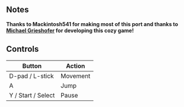## Notes

**Thanks to Mackintosh541 for making most of this port and thanks to [Michael Grieshofer](https://michael-grieshofer.itch.io/) for developing this cozy game!**

## Controls

| Button | Action |
|--|--| 
|D-pad / L-stick|Movement|
|A|Jump|
|Y / Start / Select|Pause|


